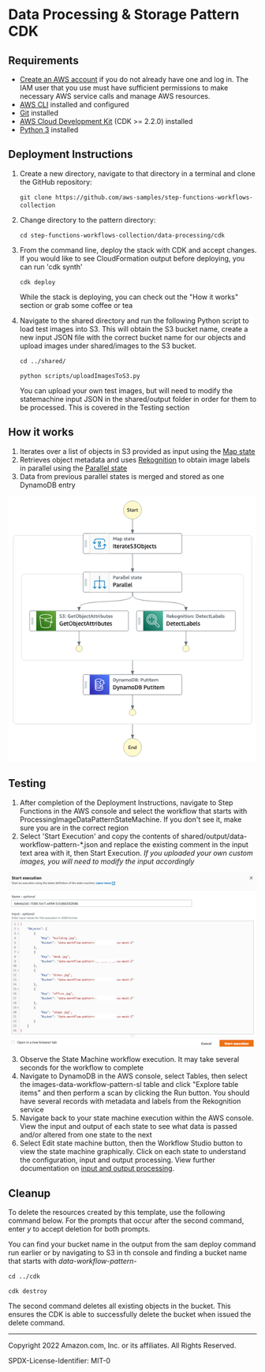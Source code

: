 # Data Processing & Storage Pattern CDK

## Requirements

* [Create an AWS account](https://portal.aws.amazon.com/gp/aws/developer/registration/index.html) if you do not already have one and log in. The IAM user that you use must have sufficient permissions to make necessary AWS service calls and manage AWS resources.
* [AWS CLI](https://docs.aws.amazon.com/cli/latest/userguide/install-cliv2.html) installed and configured
* [Git](https://git-scm.com/book/en/v2/Getting-Started-Installing-Git) installed
* [AWS Cloud Development Kit](https://docs.aws.amazon.com/cdk/v2/guide/getting_started.html) (CDK >= 2.2.0) installed
* [Python 3](https://www.python.org/downloads/) installed

## Deployment Instructions

1. Create a new directory, navigate to that directory in a terminal and clone the GitHub repository:
    ``` 
    git clone https://github.com/aws-samples/step-functions-workflows-collection
    ```
1. Change directory to the pattern directory:
    ```
    cd step-functions-workflows-collection/data-processing/cdk
    ```
1. From the command line, deploy the stack with CDK and accept changes.  If you would like to see CloudFormation output before deploying, you can run 'cdk synth'
    ```
    cdk deploy
    ```
   While the stack is deploying, you can check out the "How it works" section or grab some coffee or tea

1. Navigate to the shared directory and run the following Python script to load test images into S3.  This will obtain the S3 bucket name, create a new input JSON file with the correct bucket name for our objects and upload images under shared/images to the S3 bucket. 
   
   ```
   cd ../shared/
   ```

   ```
   python scripts/uploadImagesToS3.py
   ```

   You can upload your own test images, but will need to modify the statemachine input JSON in the shared/output folder in order for them to be processed.  This is covered in the Testing section

## How it works

1. Iterates over a list of objects in S3 provided as input using the [Map state](https://docs.aws.amazon.com/step-functions/latest/dg/amazon-states-language-map-state.html)
2. Retrieves object metadata and uses [Rekognition](https://docs.aws.amazon.com/rekognition/latest/dg/what-is.html) to obtain image labels in parallel using the [Parallel state](https://docs.aws.amazon.com/step-functions/latest/dg/amazon-states-language-parallel-state.html)
3. Data from previous parallel states is merged and stored as one DynamoDB entry

![image](./resources/statemachine.png)


## Testing

1. After completion of the Deployment Instructions, navigate to Step Functions in the AWS console and select the workflow that starts with ProcessingImageDataPatternStateMachine.  If you don't see it, make sure you are in the correct region
2. Select 'Start Execution' and copy the contents of shared/output/data-workflow-pattern-*.json and replace the existing comment in the input text area with it, then Start Execution.  *If you uploaded your own custom images, you will need to modify the input accordingly*

![image](./resources/statemachine-input.png)

3. Observe the State Machine workflow execution.  It may take several seconds for the workflow to complete
4. Navigate to DynamoDB in the AWS console, select Tables, then select the images-data-workflow-pattern-sl table and click "Explore table items" and then perform a scan by clicking the Run button.  You should have several records with metadata and labels from the Rekognition service
5. Navigate back to your state machine execution within the AWS console.  View the input and output of each state to see what data is passed and/or altered from one state to the next  
6. Select Edit state machine button, then the Workflow Studio button to view the state machine graphically.  Click on each state to understand the configuration, input and output processing.  View further documentation on [input and output processing](https://docs.aws.amazon.com/step-functions/latest/dg/concepts-input-output-filtering.html).  
   

## Cleanup
 
To delete the resources created by this template, use the following command below.  For the prompts that occur after the second command, enter *y* to accept deletion for both prompts.

You can find your bucket name in the output from the sam deploy command run earlier or by navigating to S3 in th console and finding a bucket name that starts with *data-workflow-pattern-*

```
cd ../cdk
```

```
cdk destroy
```

The second command deletes all existing objects in the bucket.  This ensures the CDK is able to successfully delete the bucket when issued the delete command.  

----
Copyright 2022 Amazon.com, Inc. or its affiliates. All Rights Reserved.

SPDX-License-Identifier: MIT-0